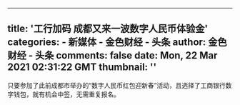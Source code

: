 
---
title: '工行加码 成都又来一波数字人民币体验金'
categories: 
    - 新媒体
    - 金色财经 - 头条
author: 金色财经 - 头条
comments: false
date: Mon, 22 Mar 2021 02:31:22 GMT
thumbnail: ''
---

<div>   
只要参加了此前成都市举办的“数字人民币红包迎新春”活动，且选择了工商银行数字钱包，就有机会中签，无需重复报名。  
</div>
            